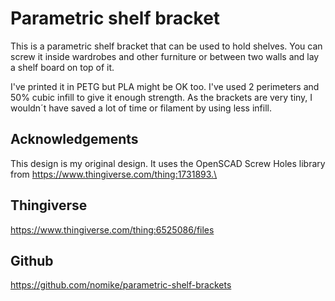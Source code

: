 # Parametric shelf bracket

This is a parametric shelf bracket that can be used to hold shelves. You can screw it inside wardrobes and other furniture or between two walls and lay a shelf board on top of it.

I've printed it in PETG but PLA might be OK too.
I've used 2 perimeters and 50% cubic infill to give it enough strength. As the brackets are very tiny, I wouldn´t  have saved a lot of time or filament by using less infill.

## Acknowledgements

This design is my original design. It uses the OpenSCAD Screw Holes library from https://www.thingiverse.com/thing:1731893.\

## Thingiverse
https://www.thingiverse.com/thing:6525086/files

## Github
https://github.com/nomike/parametric-shelf-brackets
